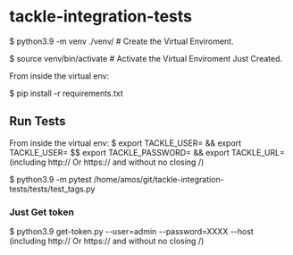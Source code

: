 # tackle-integration-tests

$ python3.9 -m venv ./venv/ # Create the Virtual Enviroment.

$ source venv/bin/activate # Activate the Virtual Enviroment Just Created.

From inside the virtual env:

$ pip install -r requirements.txt

## Run Tests

From inside the virtual env:
$ export TACKLE_USER=<user> && export TACKLE_USER=<user> $$ export TACKLE_PASSWORD=<pass> && export TACKLE_URL=<url> (including http:// Or https:// and without no closing /)
 
$ python3.9  -m pytest /home/amos/git/tackle-integration-tests/tests/test_tags.py


### Just Get token

$ python3.9 get-token.py --user=admin --password=XXXX --host <tackle-url> (including http:// Or https:// and without no closing /)

